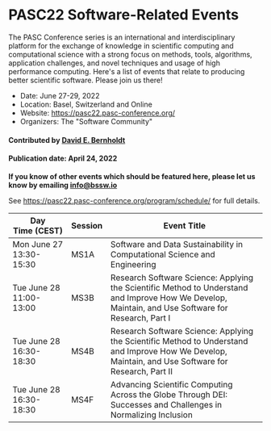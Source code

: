 # PASC22 Software-Related Events

The PASC Conference series is an international and interdisciplinary platform for the exchange of knowledge in scientific computing and computational science with a strong focus on methods, tools, algorithms, application challenges, and novel techniques and usage of high performance computing. Here's a list of events that relate to producing better scientific software.  Please join us there!

- Date: June 27-29, 2022
- Location: Basel, Switzerland and Online
- Website: https://pasc22.pasc-conference.org/
- Organizers: The "Software Community"

#### Contributed by [David E. Bernholdt](https://github.com/bernhold "David E. Bernholdt GitHub profile")

#### Publication date: April 24, 2022

**If you know of other events which should be featured here, please let us know by emailing info@bssw.io**

See <https://pasc22.pasc-conference.org/program/schedule/> for full details.

Day<br>Time&nbsp;(CEST) | Session | Event Title
---     |------ |--------------------------------------------------------
Mon&nbsp;June&nbsp;27<br>13:30-15:30 | MS1A| Software and Data Sustainability in Computational Science and Engineering
Tue&nbsp;June&nbsp;28<br>11:00-13:00 | MS3B | Research Software Science: Applying the Scientific Method to Understand and Improve How We Develop, Maintain, and Use Software for Research, Part I
Tue&nbsp;June&nbsp;28<br>16:30-18:30 | MS4B | Research Software Science: Applying the Scientific Method to Understand and Improve How We Develop, Maintain, and Use Software for Research, Part II
Tue&nbsp;June&nbsp;28<br>16:30-18:30 | MS4F | Advancing Scientific Computing Across the Globe Through DEI: Successes and Challenges in Normalizing Inclusion

<!---
Publish: yes
Pinned: no
Topics: projects and organizations, conferences and workshops
--->
